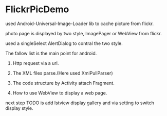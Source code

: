 FlickrPicDemo
=============
used Android-Universal-Image-Loader lib to cache picture from flickr.

photo page is displayed by two style, ImagePager or WebView from flickr.

used a singleSelect AlertDialog to contral the two style.

The fallow list is the main point for android.

1. Http request via a url.

2. The XML files parse.(Here used XmlPullParser)

3. The code structure by Activity attach Fragment.

4. How to use WebView to display a web page.

next step TODO is add lstview display gallery and via setting to switch display style.
